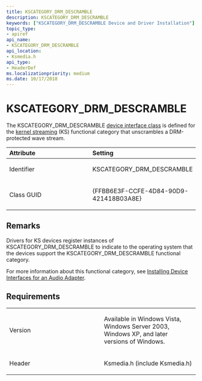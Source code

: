 ```yaml
---
title: KSCATEGORY_DRM_DESCRAMBLE
description: KSCATEGORY_DRM_DESCRAMBLE
keywords: ["KSCATEGORY_DRM_DESCRAMBLE Device and Driver Installation"]
topic_type:
- apiref
api_name:
- KSCATEGORY_DRM_DESCRAMBLE
api_location:
- Ksmedia.h
api_type:
- HeaderDef
ms.localizationpriority: medium
ms.date: 10/17/2018
---
```


# KSCATEGORY_DRM_DESCRAMBLE


The KSCATEGORY_DRM_DESCRAMBLE [device interface class](./overview-of-device-interface-classes.md) is defined for the [kernel streaming](../stream/streaming-minidrivers2.md) (KS) functional category that unscrambles a DRM-protected wave stream.

<table>
<colgroup>
<col width="50%" />
<col width="50%" />
</colgroup>
<thead>
<tr class="header">
<th align="left">Attribute</th>
<th align="left">Setting</th>
</tr>
</thead>
<tbody>
<tr class="odd">
<td align="left"><p>Identifier</p></td>
<td align="left"><p>KSCATEGORY_DRM_DESCRAMBLE</p></td>
</tr>
<tr class="even">
<td align="left"><p>Class GUID</p></td>
<td align="left"><p>{FFBB6E3F-CCFE-4D84-90D9-421418B03A8E}</p></td>
</tr>
</tbody>
</table>

 

Remarks
-------

Drivers for KS devices register instances of KSCATEGORY_DRM_DESCRAMBLE to indicate to the operating system that the devices support the KSCATEGORY_DRM_DESCRAMBLE functional category.

For more information about this functional category, see [Installing Device Interfaces for an Audio Adapter](../audio/installing-device-interfaces-for-an-audio-adapter.md).

Requirements
------------

<table>
<colgroup>
<col width="50%" />
<col width="50%" />
</colgroup>
<tbody>
<tr class="odd">
<td align="left"><p>Version</p></td>
<td align="left"><p>Available in Windows Vista, Windows Server 2003, Windows XP, and later versions of Windows.</p></td>
</tr>
<tr class="even">
<td align="left"><p>Header</p></td>
<td align="left">Ksmedia.h (include Ksmedia.h)</td>
</tr>
</tbody>
</table>

 

